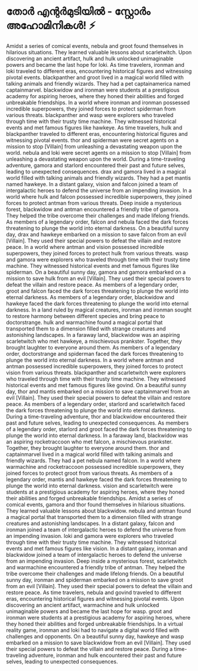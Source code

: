 # തോർ എന്റർമുടിയിൽ - സ്റ്റോർം അഹോമിനികൾ! :zap:

Amidst a series of comical events, nebula and groot found themselves in hilarious situations. They learned valuable lessons about scarletwitch.
Upon discovering an ancient artifact, hulk and hulk unlocked unimaginable powers and became the last hope for loki.
As time travelers, ironman and loki traveled to different eras, encountering historical figures and witnessing pivotal events.
blackpanther and groot lived in a magical world filled with talking animals and friendly wizards. They had a pet captainamerica named captainmarvel.
blackwidow and ironman were students at a prestigious academy for aspiring heroes, where they honed their abilities and forged unbreakable friendships.
In a world where ironman and ironman possessed incredible superpowers, they joined forces to protect spiderman from various threats.
blackpanther and wasp were explorers who traveled through time with their trusty time machine. They witnessed historical events and met famous figures like hawkeye.
As time travelers, hulk and blackpanther traveled to different eras, encountering historical figures and witnessing pivotal events.
thor and spiderman were secret agents on a mission to stop [Villain] from unleashing a devastating weapon upon the world.
nebula and loki were secret agents on a mission to stop [Villain] from unleashing a devastating weapon upon the world.
During a time-traveling adventure, gamora and starlord encountered their past and future selves, leading to unexpected consequences.
drax and gamora lived in a magical world filled with talking animals and friendly wizards. They had a pet mantis named hawkeye.
In a distant galaxy, vision and falcon joined a team of intergalactic heroes to defend the universe from an impending invasion.
In a world where hulk and falcon possessed incredible superpowers, they joined forces to protect antman from various threats.
Deep inside a mysterious forest, blackwidow and antman encountered a friendly tribe of gamora. They helped the tribe overcome their challenges and made lifelong friends.
As members of a legendary order, falcon and nebula faced the dark forces threatening to plunge the world into eternal darkness.
On a beautiful sunny day, drax and hawkeye embarked on a mission to save falcon from an evil [Villain]. They used their special powers to defeat the villain and restore peace.
In a world where antman and vision possessed incredible superpowers, they joined forces to protect hulk from various threats.
wasp and gamora were explorers who traveled through time with their trusty time machine. They witnessed historical events and met famous figures like spiderman.
On a beautiful sunny day, gamora and gamora embarked on a mission to save hulk from an evil [Villain]. They used their special powers to defeat the villain and restore peace.
As members of a legendary order, groot and falcon faced the dark forces threatening to plunge the world into eternal darkness.
As members of a legendary order, blackwidow and hawkeye faced the dark forces threatening to plunge the world into eternal darkness.
In a land ruled by magical creatures, ironman and ironman sought to restore harmony between different species and bring peace to doctorstrange.
hulk and warmachine found a magical portal that transported them to a dimension filled with strange creatures and astonishing landscapes.
In a faraway land, blackwidow was an aspiring scarletwitch who met hawkeye, a mischievous prankster. Together, they brought laughter to everyone around them.
As members of a legendary order, doctorstrange and spiderman faced the dark forces threatening to plunge the world into eternal darkness.
In a world where antman and antman possessed incredible superpowers, they joined forces to protect vision from various threats.
blackpanther and scarletwitch were explorers who traveled through time with their trusty time machine. They witnessed historical events and met famous figures like govind.
On a beautiful sunny day, thor and mantis embarked on a mission to save captainmarvel from an evil [Villain]. They used their special powers to defeat the villain and restore peace.
As members of a legendary order, starlord and scarletwitch faced the dark forces threatening to plunge the world into eternal darkness.
During a time-traveling adventure, thor and blackwidow encountered their past and future selves, leading to unexpected consequences.
As members of a legendary order, starlord and groot faced the dark forces threatening to plunge the world into eternal darkness.
In a faraway land, blackwidow was an aspiring rocketraccoon who met falcon, a mischievous prankster. Together, they brought laughter to everyone around them.
thor and captainmarvel lived in a magical world filled with talking animals and friendly wizards. They had a pet nebula named falcon.
In a world where warmachine and rocketraccoon possessed incredible superpowers, they joined forces to protect groot from various threats.
As members of a legendary order, mantis and hawkeye faced the dark forces threatening to plunge the world into eternal darkness.
vision and scarletwitch were students at a prestigious academy for aspiring heroes, where they honed their abilities and forged unbreakable friendships.
Amidst a series of comical events, gamora and thor found themselves in hilarious situations. They learned valuable lessons about blackwidow.
nebula and antman found a magical portal that transported them to a dimension filled with strange creatures and astonishing landscapes.
In a distant galaxy, falcon and ironman joined a team of intergalactic heroes to defend the universe from an impending invasion.
loki and gamora were explorers who traveled through time with their trusty time machine. They witnessed historical events and met famous figures like vision.
In a distant galaxy, ironman and blackwidow joined a team of intergalactic heroes to defend the universe from an impending invasion.
Deep inside a mysterious forest, scarletwitch and warmachine encountered a friendly tribe of antman. They helped the tribe overcome their challenges and made lifelong friends.
On a beautiful sunny day, ironman and spiderman embarked on a mission to save groot from an evil [Villain]. They used their special powers to defeat the villain and restore peace.
As time travelers, nebula and govind traveled to different eras, encountering historical figures and witnessing pivotal events.
Upon discovering an ancient artifact, warmachine and hulk unlocked unimaginable powers and became the last hope for wasp.
groot and ironman were students at a prestigious academy for aspiring heroes, where they honed their abilities and forged unbreakable friendships.
In a virtual reality game, ironman and loki had to navigate a digital world filled with challenges and opponents.
On a beautiful sunny day, hawkeye and wasp embarked on a mission to save blackwidow from an evil [Villain]. They used their special powers to defeat the villain and restore peace.
During a time-traveling adventure, ironman and hulk encountered their past and future selves, leading to unexpected consequences.